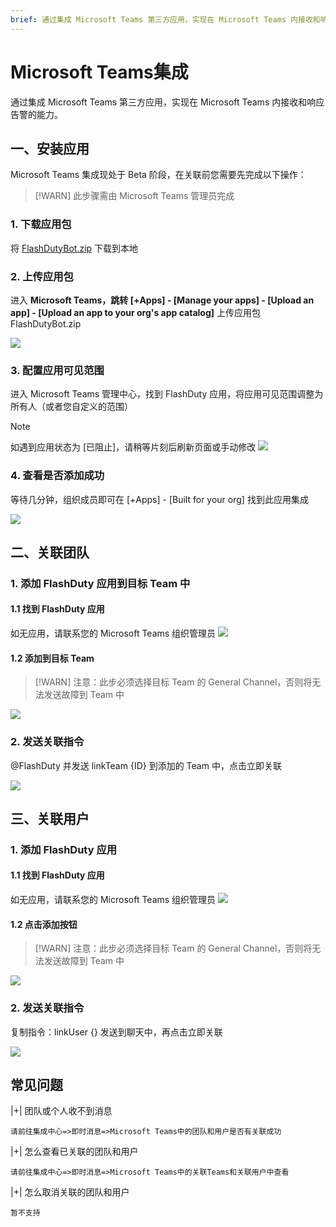 ```yaml
---
brief: 通过集成 Microsoft Teams 第三方应用，实现在 Microsoft Teams 内接收和响应告警的能力
---
```


# Microsoft Teams集成

通过集成 Microsoft Teams 第三方应用，实现在 Microsoft Teams 内接收和响应告警的能力。
## 一、安装应用

Microsoft Teams 集成现处于 Beta 阶段，在关联前您需要先完成以下操作：

> [!WARN]
> 此步骤需由 Microsoft Teams 管理员完成

### 1. 下载应用包
将 [FlashDutyBot.zip](https://fcpub-1301667576.cos.ap-nanjing.myqcloud.com/flashduty/integration/microsoft-teams/FlashDutyBot.zip) 下载到本地

### 2. 上传应用包
进入 **Microsoft Teams，跳转 [+Apps] - [Manage your apps] - [Upload an app] - [Upload an app to your org's app catalog]** 上传应用包 FlashDutyBot.zip

![](https://fcimg.3ti.site/zh/flashduty/mixin/instant_messaging/microsoft_teams/1.avif)

### 3. 配置应用可见范围
进入 Microsoft Teams 管理中心，找到 FlashDuty 应用，将应用可见范围调整为所有人（或者您自定义的范围）

> [!NOTE]
> 如遇到应用状态为 [已阻止]，请稍等片刻后刷新页面或手动修改
![](https://fcimg.3ti.site/zh/flashduty/mixin/instant_messaging/microsoft_teams/2.avif)

### 4. 查看是否添加成功
等待几分钟，组织成员即可在 [+Apps] - [Built for your org] 找到此应用集成

![](https://fcimg.3ti.site/zh/flashduty/mixin/instant_messaging/microsoft_teams/3.avif)

## 二、关联团队

### 1. 添加 FlashDuty 应用到目标 Team 中

#### 1.1 找到 FlashDuty 应用
如无应用，请联系您的 Microsoft Teams 组织管理员
![](https://fcimg.3ti.site/zh/flashduty/mixin/instant_messaging/microsoft_teams/3.avif)

#### 1.2 添加到目标 Team
> [!WARN]
> 注意：此步必须选择目标 Team 的 General Channel，否则将无法发送故障到 Team 中

![](https://fcimg.3ti.site/zh/flashduty/mixin/instant_messaging/microsoft_teams/4.avif)

### 2. 发送关联指令
@FlashDuty 并发送 linkTeam {ID} 到添加的 Team 中，点击立即关联

![](https://fcimg.3ti.site/zh/flashduty/mixin/instant_messaging/microsoft_teams/5.avif)

## 三、关联用户

### 1. 添加 FlashDuty 应用

#### 1.1 找到 FlashDuty 应用
如无应用，请联系您的 Microsoft Teams 组织管理员
![](https://fcimg.3ti.site/zh/flashduty/mixin/instant_messaging/microsoft_teams/3.avif)

#### 1.2 点击添加按钮
> [!WARN]
> 注意：此步必须选择目标 Team 的 General Channel，否则将无法发送故障到 Team 中

![](https://fcimg.3ti.site/zh/flashduty/mixin/instant_messaging/microsoft_teams/6.avif)

### 2. 发送关联指令
复制指令：linkUser {} 发送到聊天中，再点击立即关联

![](https://fcimg.3ti.site/zh/flashduty/mixin/instant_messaging/microsoft_teams/7.avif)

## 常见问题

|+| 团队或个人收不到消息

    请前往集成中心=>即时消息=>Microsoft Teams中的团队和用户是否有关联成功

|+| 怎么查看已关联的团队和用户

    请前往集成中心=>即时消息=>Microsoft Teams中的关联Teams和关联用户中查看

|+| 怎么取消关联的团队和用户

    暂不支持